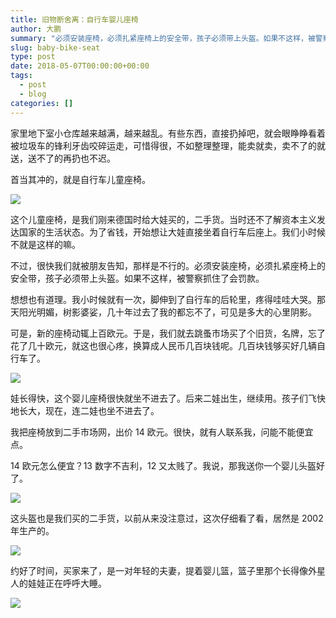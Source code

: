 ```yaml
---
title: 旧物断舍离：自行车婴儿座椅
author: 大鹏
summary: "必须安装座椅，必须扎紧座椅上的安全带，孩子必须带上头盔。如果不这样，被警察抓住了会罚款。"
slug: baby-bike-seat
type: post
date: 2018-05-07T00:00:00+00:00
tags:
  - post
  - blog
categories: []
---
```


家里地下室小仓库越来越满，越来越乱。有些东西，直接扔掉吧，就会眼睁睁看着被垃圾车的锋利牙齿咬碎运走，可惜得很，不如整理整理，能卖就卖，卖不了的就送，送不了的再扔也不迟。

首当其冲的，就是自行车儿童座椅。

![](https://github.com/pzhaonet/keller/raw/master/figdapeng/i2018-05-07_1.jpg)

这个儿童座椅，是我们刚来德国时给大娃买的，二手货。当时还不了解资本主义发达国家的生活状态。为了省钱，开始想让大娃直接坐着自行车后座上。我们小时候不就是这样的嘛。

不过，很快我们就被朋友告知，那样是不行的。必须安装座椅，必须扎紧座椅上的安全带，孩子必须带上头盔。如果不这样，被警察抓住了会罚款。

想想也有道理。我小时候就有一次，脚伸到了自行车的后轮里，疼得哇哇大哭。那天阳光明媚，树影婆娑，几十年过去了我的都忘不了，可见是多大的心里阴影。

可是，新的座椅动辄上百欧元。于是，我们就去跳蚤市场买了个旧货，名牌，忘了花了几十欧元，就这也很心疼，换算成人民币几百块钱呢。几百块钱够买好几辆自行车了。

![](https://github.com/pzhaonet/keller/raw/master/figdapeng/i2018-05-07_3.jpg)


娃长得快，这个婴儿座椅很快就坐不进去了。后来二娃出生，继续用。孩子们飞快地长大，现在，连二娃也坐不进去了。

我把座椅放到二手市场网，出价 14 欧元。很快，就有人联系我，问能不能便宜点。

14 欧元怎么便宜？13 数字不吉利，12 又太贱了。我说，那我送你一个婴儿头盔好了。

![](https://github.com/pzhaonet/keller/raw/master/figdapeng/i2018-05-07_4.jpg)

这头盔也是我们买的二手货，以前从来没注意过，这次仔细看了看，居然是 2002 年生产的。

![](https://github.com/pzhaonet/keller/raw/master/figdapeng/i2018-05-07_5.jpg)

约好了时间，买家来了，是一对年轻的夫妻，提着婴儿篮，篮子里那个长得像外星人的娃娃正在呼呼大睡。


![](https://github.com/pzhaonet/keller/raw/master/figdapeng/i2018-05-07_2.jpg)